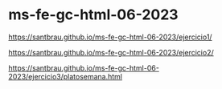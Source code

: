 # ms-fe-gc-html-06-2023

https://santbrau.github.io/ms-fe-gc-html-06-2023/ejercicio1/

https://santbrau.github.io/ms-fe-gc-html-06-2023/ejercicio2/

https://santbrau.github.io/ms-fe-gc-html-06-2023/ejercicio3/platosemana.html
